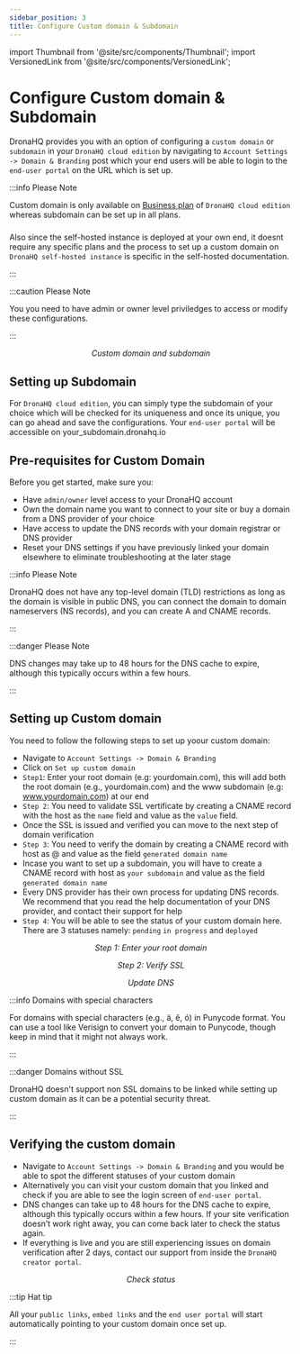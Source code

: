 ```yaml
---
sidebar_position: 3
title: Configure Custom domain & Subdomain
---
```


import Thumbnail from '@site/src/components/Thumbnail';
import VersionedLink from '@site/src/components/VersionedLink';

# Configure Custom domain & Subdomain

DronaHQ provides you with an option of configuring a `custom domain` or `subdomain` in your `DronaHQ cloud edition` by navigating to `Account Settings -> Domain & Branding` post which your end users will be able to login to the `end-user portal` on the URL which is set up. 

:::info Please Note

Custom domain is only available on [Business plan](https://www.dronahq.com/pricing) of `DronaHQ cloud edition` whereas subdomain can be set up in all plans.
###
Also since the self-hosted instance is deployed at your own end, it doesnt require any specific plans and the process to set up a custom domain on `DronaHQ self-hosted instance` is specific in the self-hosted documentation.

:::

:::caution Please Note

You you need to have admin or owner level priviledges to access or modify these configurations.

:::

<figure>
  <Thumbnail src="/img/org-management/custom-domain-subdomain.png" alt="Custom domain" width='100%'/>
  <figcaption align = "center"><i>Custom domain and subdomain</i></figcaption>
</figure>

## Setting up Subdomain
For `DronaHQ cloud edition`, you can simply type the subdomain of your choice which will be checked for its uniqueness and once its unique, you can go ahead and save the configurations. Your `end-user portal` will be accessible on your_subdomain.dronahq.io

## Pre-requisites for Custom Domain
Before you get started, make sure you: 

- Have `admin/owner` level access to your DronaHQ account
- Own the domain name you want to connect to your site or buy a domain from a DNS provider of your choice 
- Have access to update the DNS records with your domain registrar or DNS provider
- Reset your DNS settings if you have previously linked your domain elsewhere to eliminate troubleshooting at the later stage

:::info Please Note

DronaHQ does not have any top-level domain (TLD) restrictions as long as the domain is visible in public DNS, you can connect the domain to domain nameservers (NS records), and you can create A and CNAME records.

:::

:::danger Please Note

DNS changes may take up to 48 hours for the DNS cache to expire, although this typically occurs within a few hours. 

:::


## Setting up Custom domain

You need to follow the following steps to set up yoour custom domain:
- Navigate  to `Account Settings -> Domain & Branding`
- Click on `Set up custom domain`
- `Step1`: Enter your root domain (e.g: yourdomain.com), this will add both the root domain (e.g., yourdomain.com) and the www subdomain (e.g: www.yourdomain.com) at our end
- `Step 2`: You need to validate SSL vertificate by creating a CNAME record with the host as the  `name` field and value as the `value` field. 
- Once the SSL is issued and verified you can move to the next step of domain verification
- `Step 3`: You need to verify the domain by creating a CNAME record with host as @ and value as the field `generated domain name`
- Incase you want to set up a subdomain, you will have to create a CNAME record with host as `your subdomain` and value as the field `generated domain name`
- Every DNS provider has their own process for updating DNS records. We recommend that you read the help documentation of your DNS provider, and contact their support for help
- `Step 4`: You will be able to see the status of your custom domain here. There are 3 statuses namely: `pending` `in progress` and `deployed`

<figure>
  <Thumbnail src="/img/org-management/custom-domain-step1.png" alt="Root domain" width='100%'/>
  <figcaption align = "center"><i>Step 1: Enter your root domain</i></figcaption>
</figure>


<figure>
  <Thumbnail src="/img/org-management/custom-domain-step2.png" alt="SSL" width='100%'/>
  <figcaption align = "center"><i>Step 2: Verify SSL</i></figcaption>
</figure>

<figure>
  <Thumbnail src="/img/org-management/DNS-record.png" alt="DNS" width='100%'/>
  <figcaption align = "center"><i>Update DNS</i></figcaption>
</figure>

:::info Domains with special characters

For domains with special characters (e.g., ä, ê, ó) in Punycode format. You can use a tool like Verisign to convert your domain to Punycode, though keep in mind that it might not always work.

:::

:::danger Domains without SSL

DronaHQ doesn't support non SSL domains to be linked while setting up custom domain as it can be a potential security threat.

:::

## Verifying the custom domain
- Navigate to `Account Settings -> Domain & Branding` and you would be able to spot the different statuses of your custom domain
- Alternatively you can visit your custom domain that you linked and check if you are able to see the login screen of `end-user portal`.
- DNS changes can take up to 48 hours for the DNS cache to expire, although this typically occurs within a few hours. If your site verification doesn’t work right away, you can come back later to check the status again. 
- If everything is live and you are still experiencing issues on domain verification after 2 days, contact our support from inside the `DronaHQ creator portal`. 

<figure>
  <Thumbnail src="/img/org-management/custom-domain-status.png" alt="Status" width='100%'/>
  <figcaption align = "center"><i>Check status</i></figcaption>
</figure>

:::tip Hat tip

All your `public links`, `embed links` and the `end user portal` will start automatically pointing to your custom domain once set up. 

:::